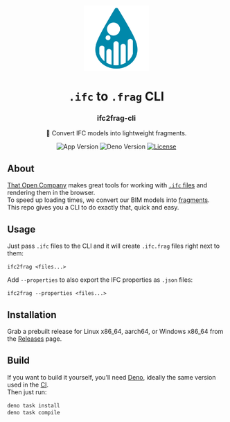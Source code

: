<div align="center">
<img height="150px" src="https://raw.githubusercontent.com/wisdom-oss/brand/main/svg/standalone_color.svg">
<h1 align="center"><code>.ifc</code> to <code>.frag</code> CLI</h1>
<h3 align="center">ifc2frag-cli</h3>
<p align="center">🧩 Convert IFC models into lightweight fragments.</p>

![App Version](https://img.shields.io/badge/dynamic/json?url=https%3A%2F%2Fraw.githubusercontent.com%2Fwisdom-oss%2Fifc2frag-cli%2Frefs%2Fheads%2Fmain%2Fdeno.json&query=version&prefix=v&style=for-the-badge&label=version&color=%230088AA)
![Deno Version](https://img.shields.io/badge/dynamic/json?url=https%3A%2F%2Fraw.githubusercontent.com%2Fwisdom-oss%2Fifc2frag-cli%2Frefs%2Fheads%2Fmain%2Fdeno.json&query=denoVersion&prefix=v&style=for-the-badge&label=Deno&color=rgb(112%2C%20255%2C%20175))
[![License](https://img.shields.io/badge/dynamic/json?url=https%3A%2F%2Fraw.githubusercontent.com%2Fwisdom-oss%2Ffrontend%2Frefs%2Fheads%2Fmain%2Fpackage.json&query=license&style=for-the-badge&label=license&color=%23003399)](./LICENSE)

</div>

## About
[That Open Company](https://github.com/ThatOpen) makes great tools for working 
with [`.ifc` files](https://technical.buildingsmart.org/standards/ifc/) and rendering them in the browser.  
To speed up loading times, we convert our BIM models into 
[fragments](https://docs.thatopen.com/Tutorials/Components/Core/IfcLoader#%EF%B8%8F-getting-ifc-and-fragments).  
This repo gives you a CLI to do exactly that, quick and easy.

## Usage
Just pass `.ifc` files to the CLI and it will create `.ifc.frag` files right 
next to them:
```shell
ifc2frag <files...>
```

Add `--properties` to also export the IFC properties as `.json` files:
```shell
ifc2frag --properties <files...>
```

## Installation
Grab a prebuilt release for Linux x86_64, aarch64, or Windows x86_64 from the 
[Releases](https://github.com/wisdom-oss/ifc2frag-cli/releases) page.

## Build
If you want to build it yourself, you’ll need [Deno](https://deno.com), ideally 
the same version used in the [CI](./.github/workflows/checks.yml).  
Then just run:
```shell
deno task install
deno task compile
```